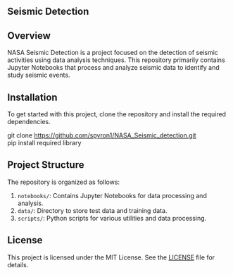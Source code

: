 ## Seismic Detection 

## Overview
NASA Seismic Detection is a project focused on the detection of seismic activities using data analysis techniques. This repository primarily contains Jupyter Notebooks that process and analyze seismic data to identify and study seismic events.


## Installation
To get started with this project, clone the repository and install the required dependencies.


git clone https://github.com/spyron1/NASA_Seismic_detection.git
<br>
pip install  required library


## Project Structure
The repository is organized as follows:

1. `notebooks/`: Contains Jupyter Notebooks for data processing and analysis.
2. `data/`: Directory to store test data and training data.
3. `scripts/`: Python scripts for various utilities and data processing.

## License
This project is licensed under the MIT License. See the [LICENSE](LICENSE) file for details.

